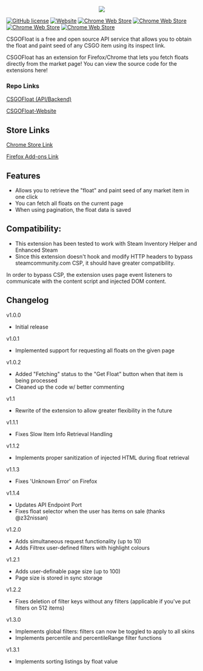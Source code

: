 <p align="center">
  <a href="https://csgofloat.com/">
    <img src="http://i.imgur.com/dzGQk7W.png"/>
  </a>
</p>

[![GitHub license](https://img.shields.io/badge/license-MIT-blue.svg)](https://raw.githubusercontent.com/Step7750/CSGOFloat/LICENSE)
[![Website](https://img.shields.io/website-up-down-green-red/https/csgofloat.com.svg)](https://csgofloat.com)
[![Chrome Web Store](https://img.shields.io/chrome-web-store/d/jjicbefpemnphinccgikpdaagjebbnhg.svg)](https://chrome.google.com/webstore/detail/csgofloat-market-checker/jjicbefpemnphinccgikpdaagjebbnhg)
[![Chrome Web Store](https://img.shields.io/chrome-web-store/stars/jjicbefpemnphinccgikpdaagjebbnhg.svg)](https://chrome.google.com/webstore/detail/csgofloat-market-checker/jjicbefpemnphinccgikpdaagjebbnhg)
[![Chrome Web Store](https://img.shields.io/chrome-web-store/rating-count/jjicbefpemnphinccgikpdaagjebbnhg.svg)](https://chrome.google.com/webstore/detail/csgofloat-market-checker/jjicbefpemnphinccgikpdaagjebbnhg)
[![Chrome Web Store](https://img.shields.io/chrome-web-store/price/jjicbefpemnphinccgikpdaagjebbnhg.svg)](https://chrome.google.com/webstore/detail/csgofloat-market-checker/jjicbefpemnphinccgikpdaagjebbnhg)

CSGOFloat is a free and open source API service that allows you to obtain the float and paint seed of any CSGO item using its inspect link.

CSGOFloat has an extension for Firefox/Chrome that lets you fetch floats directly from the market page! You can view the source code for the extensions here!

### Repo Links

[CSGOFloat (API/Backend)](https://github.com/Step7750/CSGOFloat)

[CSGOFloat-Website](https://github.com/Step7750/CSGOFloat-Website)

## Store Links
[Chrome Store Link](https://chrome.google.com/webstore/detail/csgofloat-market-checker/jjicbefpemnphinccgikpdaagjebbnhg)

[Firefox Add-ons Link](https://addons.mozilla.org/en-US/firefox/addon/csgofloat/)

## Features

* Allows you to retrieve the "float" and paint seed of any market item in one click
* You can fetch all floats on the current page
* When using pagination, the float data is saved

## Compatibility:
* This extension has been tested to work with Steam Inventory Helper and Enhanced Steam
* Since this extension doesn't hook and modify HTTP headers to bypass steamcommunity.com CSP, it should have greater compatibility.

In order to bypass CSP, the extension uses page event listeners to communicate with the content script and injected DOM content.

## Changelog

v1.0.0
* Initial release

v1.0.1
* Implemented support for requesting all floats on the given page

v1.0.2
* Added "Fetching" status to the "Get Float" button when that item is being processed
* Cleaned up the code w/ better commenting

v1.1
* Rewrite of the extension to allow greater flexibility in the future

v1.1.1
* Fixes Slow Item Info Retrieval Handling

v1.1.2
* Implements proper sanitization of injected HTML during float retrieval

v1.1.3
* Fixes 'Unknown Error' on Firefox

v1.1.4
* Updates API Endpoint Port
* Fixes float selector when the user has items on sale (thanks @z32nissan)

v1.2.0

* Adds simultaneous request functionality (up to 10)
* Adds Filtrex user-defined filters with highlight colours

v1.2.1

* Adds user-definable page size (up to 100)
* Page size is stored in sync storage

v1.2.2

* Fixes deletion of filter keys without any filters (applicable if you've put filters on 512 items)

v1.3.0

* Implements global filters: filters can now be toggled to apply to all skins
* Implements percentile and percentileRange filter functions

v1.3.1

* Implements sorting listings by float value

